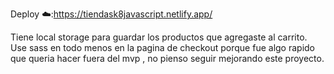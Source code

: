 Deploy ☁️:https://tiendask8javascript.netlify.app/

Tiene local storage para guardar los productos que agregaste al carrito.
Use sass en todo menos en la pagina de checkout porque fue algo rapido que queria hacer fuera del mvp , no pienso seguir mejorando este proyecto.

